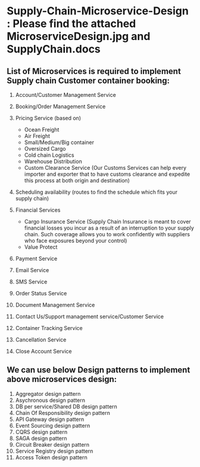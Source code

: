 # Supply-Chain-Microservice-Design : Please find the attached MicroserviceDesign.jpg and SupplyChain.docs

List of Microservices is required to implement Supply chain Customer container booking:
-------------------------------------------------------------------------------------------------------------------------------
 
1.	Account/Customer Management Service
2.	Booking/Order Management Service
3.	Pricing Service (based on) 
      -	Ocean Freight
      -	Air Freight
      -	Small/Medium/Big container
      -	Oversized Cargo
      -	Cold chain Logistics
      -	Warehouse Distribution
      -	Custom Clearance Service (Our Customs Services can help every importer and exporter that to have customs clearance and expedite this process at both origin                                   and destination) 
4.	Scheduling availability (routes to find the schedule which fits your supply chain) 
5.	Financial Services 
      - Cargo Insurance Service (Supply Chain Insurance is meant to cover financial losses you incur as a result of an interruption to your supply chain. 
                                 Such coverage allows you to work confidently with suppliers who face exposures beyond your control)
     - Value Protect

6.	Payment Service 
7.	Email Service
8.	SMS Service
9.	Order Status Service
10.	Document Management Service
11.	Contact Us/Support management service/Customer Service
12.	Container Tracking Service 
13.	Cancellation Service
14.	Close Account Service
 
 
 
 
We can use below Design patterns to implement above microservices design:
------------------------------------------------------------------------

1.	Aggregator design pattern
2.	Asychronous design pattern
3.	DB per service/Shared DB design pattern
4.	Chain Of Responsibility design pattern
5.	API Gateway design pattern
6.	Event Sourcing design pattern
7.	CQRS design pattern
8.	SAGA design pattern
9.	Circuit Breaker design pattern
10.	Service Registry design pattern
11.	Access Token design pattern
